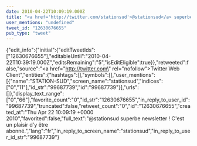```yaml
---
date: 2010-04-22T10:09:19.000Z
title: "<a href='http://twitter.com/stationsud'>@stationsud</a> superbe newsletter ! C'est un plaisir d'y être abonné.″"
user_mentions: "undefined"
tweet_id: "12630676655"
pub_type: "tweet"
---
```

{"edit_info":{"initial":{"editTweetIds":["12630676655"],"editableUntil":"2010-04-22T10:39:19.000Z","editsRemaining":"5","isEditEligible":true}},"retweeted":false,"source":"<a href=\"http://twitter.com\" rel=\"nofollow\">Twitter Web Client</a>","entities":{"hashtags":[],"symbols":[],"user_mentions":[{"name":"STATION-SUD","screen_name":"stationsud","indices":["0","11"],"id_str":"99687739","id":"99687739"}],"urls":[]},"display_text_range":["0","66"],"favorite_count":"0","id_str":"12630676655","in_reply_to_user_id":"99687739","truncated":false,"retweet_count":"0","id":"12630676655","created_at":"Thu Apr 22 10:09:19 +0000 2010","favorited":false,"full_text":"@stationsud superbe newsletter ! C'est un plaisir d'y être abonné.","lang":"fr","in_reply_to_screen_name":"stationsud","in_reply_to_user_id_str":"99687739"}
